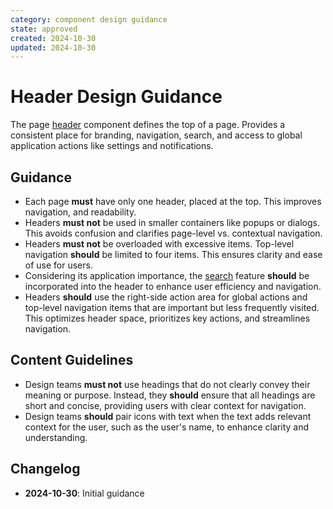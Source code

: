 ```yaml
---
category: component design guidance
state: approved
created: 2024-10-30
updated: 2024-10-30
---
```


# Header Design Guidance

The page [header](https://clarity.design/documentation/header) component defines the top of a page. Provides a consistent place for branding, navigation, search, and access to global application actions like settings and notifications.

## Guidance

- Each page **must** have only one header, placed at the top. This improves navigation, and readability.
- Headers **must not** be used in smaller containers like popups or dialogs. This avoids confusion and clarifies page-level vs. contextual navigation.
- Headers **must not** be overloaded with excessive items. Top-level navigation **should** be limited to four items. This ensures clarity and ease of use for users.
- Considering its application importance, the [search](https://clarity.design/documentation/header#search) feature **should** be incorporated into the header to enhance user efficiency and navigation.
- Headers **should** use the right-side action area for global actions and top-level navigation items that are important but less frequently visited. This optimizes header space, prioritizes key actions, and streamlines navigation.

## Content Guidelines

- Design teams **must not** use headings that do not clearly convey their meaning or purpose. Instead, they **should** ensure that all headings are short and concise, providing users with clear context for navigation.
- Design teams **should** pair icons with text when the text adds relevant context for the user, such as the user's name, to enhance clarity and understanding.

## Changelog

- **2024-10-30**: Initial guidance
